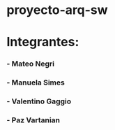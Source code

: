 # proyecto-arq-sw
# Integrantes: 
### 	- Mateo Negri
### 	- Manuela Simes
### 	- Valentino Gaggio
### 	- Paz Vartanian